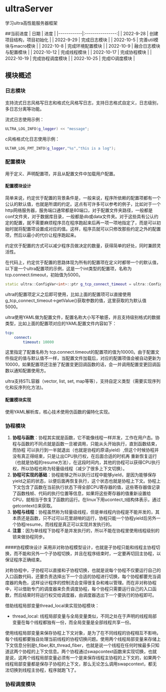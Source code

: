 # ultraServer

学习ultra高性能服务器框架

##当前进度
| 日期         |        进度        |
|------------|:----------------:|
| 2022-9-28  |   创建项目结构，项目初始化   |
| 2022-9-29  |      完成日志模块      |
| 2022-10-5  | 完善util模块与macro模块 |
| 2022-10-8  |     完成环境配置模块     |
| 2022-10-9  |   融合日志模块与配置模块    |
| 2022-10-12 |      完成线程模块      |
| 2022-10-17 |      完成协程模块      |
| 2022-10-19 |     完成协程调度模块     |
| 2022-10-25 |     完成IO调度模块     |





## 模块概述

### 日志模块

支持流式日志风格写日志和格式化风格写日志，支持日志格式自定义，日志级别，多日志分离等功能。

流式日志使用示例：

```cpp
ULTRA_LOG_INFO(g_logger) << "message";
```

c风格格式化日志使用示例：
```cpp
ULTAR_LOG_FMT_INTO(g_logger,"%s","this is a log");
```
### 配置模块
用于定义、声明配置项，并且从配置文件中加载用户配置。

#### 配置模块设计
简单来说，约定优于配置的背景条件是，一般来说，程序所依赖的配置项都有一个公认的默认值，也就是所谓的约定。这点有可许多可以参考的例子，比如对于一个http网络服务器，服务端口通常都是80端口，对于配置文件夹路径，一般都是conf文件夹，对于数据库目录，一般都是db或data文件夹。对于这些具有公认约定的配置，就不需要麻烦程序员在程序跑起来后再一项一项地指定了，而是可以初始时就将配置项设置成对应的值。这样，程序员就可以只修改那些约定之外的配置项，然后以最小的代价让程序跑起来。

约定优于配置的方式可以减少程序员做决定的数量，获得简单的好处，同时兼顾灵活性。

在代码上，约定优于配置的思路体现为所有的配置项在定义时都带一个的默认值，以下是一个ultra配置项的示例，这是一个int类型的配置项，名称为tcp.connect.timeout，初始值为5000。

```cpp
static ultra::ConfigVar<int>::ptr g_tcp_connect_timeout = ultra::Config::Lookup("tcp.connect.timeout", 5000, "tcp connect timeout");
```

ultra的配置项定义之后即可使用，比如上面的配置项可以直接使用g_tcp_connect_timeout->getValue()获取参数的值，这里获取的为默认值5000。

ultra使用YAML做为配置文件，配置名称大小写不敏感，并且支持级别格式的数据类型，比如上面的配置项对应的YAML配置文件内容如下：

```yaml
tcp:
    connect:
        timeout: 10000
```

这里指定了配置名称为 tcp.connect.timeout的配置项的值为10000。由于配置文件指定的值与默认值不一样，当配置文件加载后，对应的配置项值会被自动更新为10000，如果配置项还注册了配置变更回调函数的话，会一并调用配置变更回调函数以通知配置使用方。

ultra支持STL容器（vector, list, set, map等等），支持自定义类型（需要实现序列化和反序列化方法)。

#### 配置模块实现

使用YAML解析库，核心技术使用仿函数的偏特化实现。

### 协程模块
1. **协程与函数**：协程其实就是函数，它不能像线程一样并发，工作在用户态。协程与函数的不同点就是函数一旦被调用，只能从头开始执行，直到函数结束，而协程
可以执行到一半就退出（也就是协程的原语yield）,但这个时候协程并没有真正得结束，只是让出CPU执行权，在后面合适的时机再
重新恢复运行（也就是协程的resume方法），在这段时间内，其他的协程可以获得CPU执行权，所以协程也称为轻量级线程（减少了很多上下文切换）。
2. **协程可实现的基础**：协程能够之所以执行过程中能够yield，是因为能够保存yield之前的状态，以便后面再恢复执行，这个状态也就是协程上下文。协程上下文包含了函数在当前执行状态下得全部CPU寄存器的值，这些寄存器值记录了函数栈帧、代码的执行位置等信息，如果将这些寄存器的值重新设置给CPU，就相当于恢复了函数的运行。在linux下用ucontect_t结构体表示，通过getcontext()来获取。
3. **协程与线程**：协程虽然称为轻量级线程，但是单线程内协程是不能并发的，其本质还是函数，只不过可以花里胡哨的运行，协程只能一个协程yield后另外一个协程resume，而线程是真正可以实现并发执行的。
4. **注意**：因为单线程下协程不是并发执行的，所以不能在协程里使用线程级别的锁来做协程同步。


####协程模块设计
采用非对称协程模型设计，也就是子协程只能和线程主协程切换，而不能和另外一个子协程切换，并且在程序结束时，一定要再切回主协程，以保证程序正确结束。

对称协程中，子协程可以直接和子协程切换，也就是说每个协程不仅要运行自己的入口函数代码，还要负责选择出下一个合适的协程进行切换，每个协程都要充当调度器的角色，这样设计程序的控制流会变得很复杂和难以管理。而在非对称协程中，可以借助专门的调度器来负责调度协程，每个协程只需要运行自己的入口函数，然后结束时将运行权交给调度器，由调度器选出下一个要执行的协程即可。

借助线程局部变量thread_local来实现协程模块：
* thread_local: 线程局部变量与全局变量类似，不同之处在于声明的线程局部变量在每个线程都独有一份，而全局变量是全部线程共享一份。

使用线程局部变量来保存协程上下文对象，是为了在不同线程的协程相互不影响，每个线程都要独自处理当前线程的协程切换问题。使用两个线程局部变量来存储上下文信息分别是t_fiber,和t_thread_fiber，也就是说一个线程在任何时候最多只知道这两个协程的上下文信息。两个协程通过swapcontext函数来实现切换，也就是说，这两个线程局部变量必须有一个是来保存线程主协程的上下文的，如果两个线程局部变量都是保存子协程的上下文，那么无论怎么调用swapcontext，都无法切换到线程主协程，程序就跑飞了。
### 协程调度模块